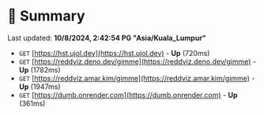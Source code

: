# 📖 Summary
Last updated: **10/8/2024, 2:42:54 PG "Asia/Kuala_Lumpur"**

- `GET` [https://hst.ujol.dev](https://hst.ujol.dev) - **Up** (720ms)
- `GET` [https://reddviz.deno.dev/gimme](https://reddviz.deno.dev/gimme) - **Up** (1782ms)
- `GET` [https://reddviz.amar.kim/gimme](https://reddviz.amar.kim/gimme) - **Up** (1947ms)
- `GET` [https://dumb.onrender.com](https://dumb.onrender.com) - **Up** (361ms)

